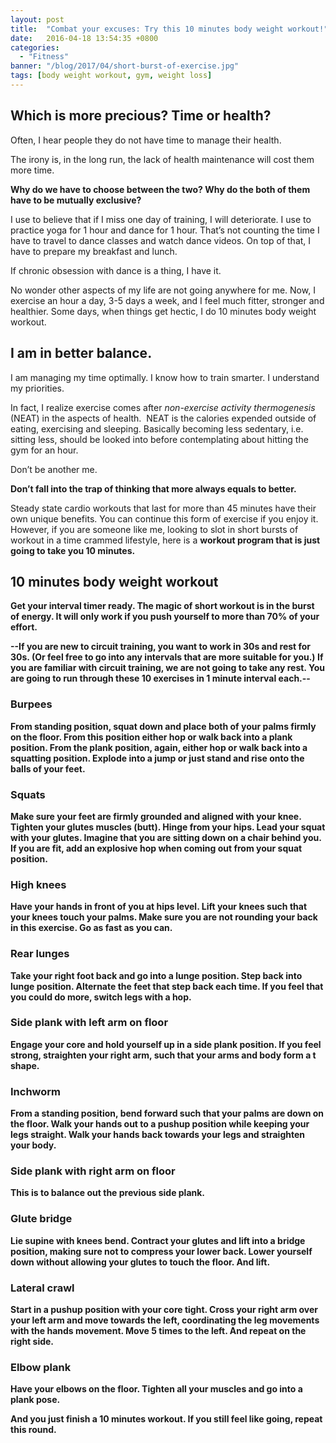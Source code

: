 ```yaml
---
layout: post
title:  "Combat your excuses: Try this 10 minutes body weight workout!"
date:   2016-04-18 13:54:35 +0800
categories:
  - "Fitness"
banner: "/blog/2017/04/short-burst-of-exercise.jpg"
tags: [body weight workout, gym, weight loss]
---
```


Which is more precious? Time or health?
------
Often, I hear people they do not have time to manage their health.

The irony is, in the long run, the lack of health maintenance will cost them more time.

**Why do we have to choose between the two? Why do the both of them have to be mutually exclusive?**

I use to believe that if I miss one day of training, I will deteriorate. I use to practice yoga for 1 hour and dance for 1 hour. That’s not counting the time I have to travel to dance classes and watch dance videos. On top of that, I have to prepare my breakfast and lunch.

If chronic obsession with dance is a thing, I have it.

No wonder other aspects of my life are not going anywhere for me. Now, I exercise an hour a day, 3-5 days a week, and I feel much fitter, stronger and healthier. Some days, when things get hectic, I do 10 minutes body weight workout.

I am in better balance.
------
I am managing my time optimally. I know how to train smarter. I understand my priorities.

In fact, I realize exercise comes after _non-exercise activity thermogenesis_ (NEAT) in the aspects of health.  NEAT is the calories expended outside of eating, exercising and sleeping. Basically becoming less sedentary, i.e. sitting less, should be looked into before contemplating about hitting the gym for an hour.

Don’t be another me.

**Don’t fall into the trap of thinking that more always equals to better.**

Steady state cardio workouts that last for more than 45 minutes have their own unique benefits. You can continue this form of exercise if you enjoy it. However, if you are someone like me, looking to slot in short bursts of workout in a time crammed lifestyle, here is a <strong>workout program that is just going to take you 10 minutes.

10 minutes body weight workout
------
Get your interval timer ready. The magic of short workout is in the burst of energy. It will only work if you push yourself to more than 70% of your effort.

--If you are new to circuit training, you want to work in 30s and rest for 30s. (Or feel free to go into any intervals that are more suitable for you.)
If you are familiar with circuit training, we are not going to take any rest. You are going to run through these 10 exercises in 1 minute interval each.--

### Burpees

From standing position, squat down and place both of your palms firmly on the floor. From this position either hop or walk back into a plank position. From the plank position, again, either hop or walk back into a squatting position. Explode into a jump or just stand and rise onto the balls of your feet.

### Squats
Make sure your feet are firmly grounded and aligned with your knee. Tighten your glutes muscles (butt). Hinge from your hips. Lead your squat with your glutes. Imagine that you are sitting down on a chair behind you. If you are fit, add an explosive hop when coming out from your squat position.

### High knees
Have your hands in front of you at hips level. Lift your knees such that your knees touch your palms. Make sure you are not rounding your back in this exercise. Go as fast as you can.

### Rear lunges
Take your right foot back and go into a lunge position. Step back into lunge position. Alternate the feet that step back each time. If you feel that you could do more, switch legs with a hop.

### Side plank with left arm on floor
Engage your core and hold yourself up in a side plank position. If you feel strong, straighten your right arm, such that your arms and body form a t shape.

### Inchworm
From a standing position, bend forward such that your palms are down on the floor. Walk your hands out to a pushup position while keeping your legs straight. Walk your hands back towards your legs and straighten your body.

### Side plank with right arm on floor
This is to balance out the previous side plank.

### Glute bridge
Lie supine with knees bend. Contract your glutes and lift into a bridge position, making sure not to compress your lower back. Lower yourself down without allowing your glutes to touch the floor. And lift.

### Lateral crawl
Start in a pushup position with your core tight. Cross your right arm over your left arm and move towards the left, coordinating the leg movements with the hands movement. Move 5 times to the left. And repeat on the right side.

### Elbow plank
Have your elbows on the floor. Tighten all your muscles and go into a plank pose.

And you just finish a 10 minutes workout. If you still feel like going, repeat this round.
